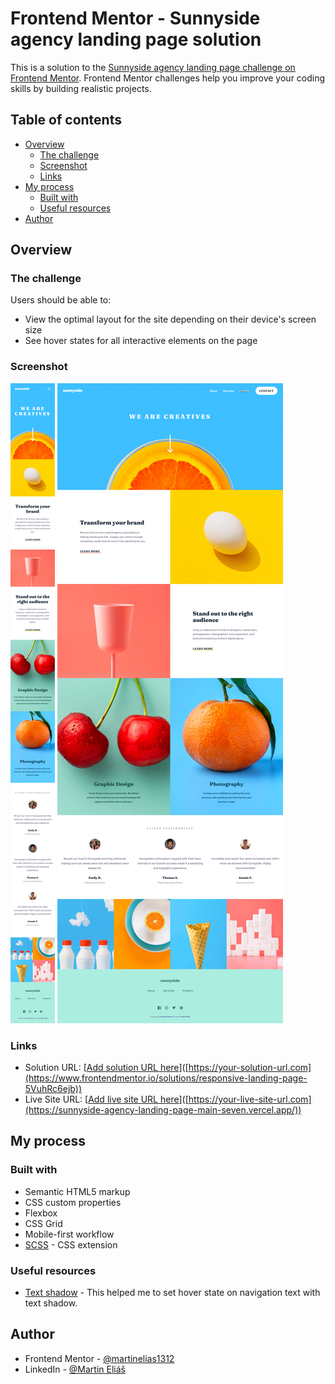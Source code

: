 # Frontend Mentor - Sunnyside agency landing page solution

This is a solution to the [Sunnyside agency landing page challenge on Frontend Mentor](https://www.frontendmentor.io/challenges/sunnyside-agency-landing-page-7yVs3B6ef). Frontend Mentor challenges help you improve your coding skills by building realistic projects.

## Table of contents

- [Overview](#overview)
  - [The challenge](#the-challenge)
  - [Screenshot](#screenshot)
  - [Links](#links)
- [My process](#my-process)
  - [Built with](#built-with)
  - [Useful resources](#useful-resources)
- [Author](#author)

## Overview

### The challenge

Users should be able to:

- View the optimal layout for the site depending on their device's screen size
- See hover states for all interactive elements on the page

### Screenshot

![screenshots/375px.png](screenshots/375px.png)
![screenshots/1440px.png](screenshots/1440px.png)

### Links

- Solution URL: [[Add solution URL here](https://www.frontendmentor.io/solutions/responsive-landing-page-5VuhRc6ejb)]([https://your-solution-url.com](https://www.frontendmentor.io/solutions/responsive-landing-page-5VuhRc6ejb))
- Live Site URL: [[Add live site URL here](https://sunnyside-agency-landing-page-main-seven.vercel.app/)]([https://your-live-site-url.com](https://sunnyside-agency-landing-page-main-seven.vercel.app/))

## My process

### Built with

- Semantic HTML5 markup
- CSS custom properties
- Flexbox
- CSS Grid
- Mobile-first workflow
- [SCSS](https://sass-lang.com/) - CSS extension

### Useful resources

- [Text shadow](https://developer.mozilla.org/en-US/docs/Web/CSS/text-shadow) - This helped me to set hover state on navigation text with text shadow.

## Author

- Frontend Mentor - [@martinelias1312](https://www.frontendmentor.io/profile/martinelias1312)
- LinkedIn - [@Martin Eliáš](https://www.linkedin.com/in/martin-eli%C3%A1%C5%A1-455550209/)
